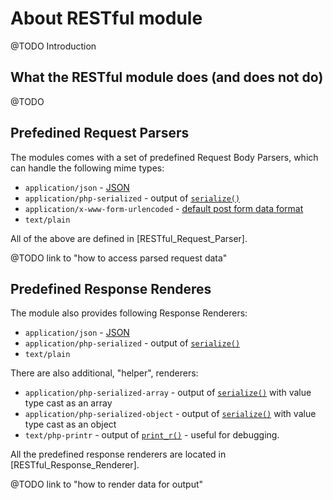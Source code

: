 # About RESTful module

@TODO Introduction


## What the RESTful module does (and does not do)

@TODO


## Prefedined Request Parsers

The modules comes with a set of predefined Request Body Parsers, which can 
handle the following mime types:

 * `application/json` - [JSON](http://www.json.org/)
 * `application/php-serialized` - output of [`serialize()`](http://php.net/serialize)
 * `application/x-www-form-urlencoded` - [default post form data format](http://www.w3.org/TR/html401/interact/forms.html#adef-enctype)
 * `text/plain`

All of the above are defined in [RESTful_Request_Parser].

@TODO link to "how to access parsed request data"


## Predefined Response Renderes

The module also provides following Response Renderers:

 * `application/json` - [JSON](http://www.json.org/)
 * `application/php-serialized` - output of [`serialize()`](http://php.net/serialize)
 * `text/plain`

There are also additional, "helper", renderers:

 * `application/php-serialized-array` - output of [`serialize()`](http://php.net/serialize) with value type cast as an array
 * `application/php-serialized-object` - output of [`serialize()`](http://php.net/serialize) with value type cast as an object
 * `text/php-printr` - output of [`print_r()`](http://php.net/print_r) - useful for debugging.

All the predefined response renderers are located in [RESTful_Response_Renderer].

@TODO link to "how to render data for output"
